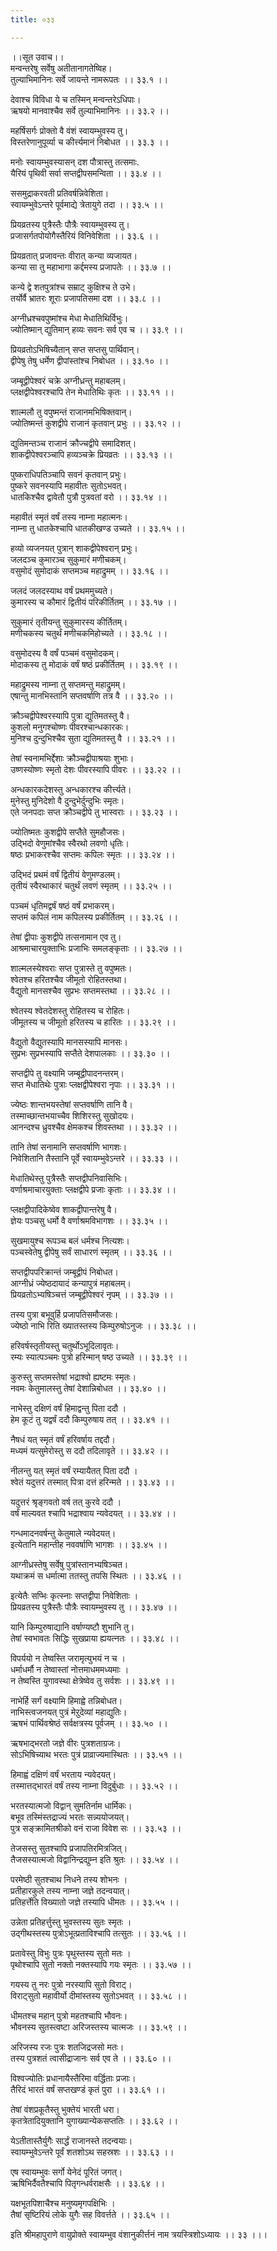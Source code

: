 ```yaml
---
title: ०३३

---
```

।।सूत उवाच।।  
मन्वन्तरेषु सर्वेषु अतीतानागतेष्विह।  
तुल्याभिमानिनः सर्वे जायन्ते नामरूपतः ।। ३३.१ ।।  
  
देवाश्च विविधा ये च तस्मिन् मन्वन्तरेऽधिपाः।  
ऋषयो मानवाश्चैव सर्वे तुल्याभिमानिनः ।। ३३.२ ।।  
  
महर्षिसर्गः प्रोक्तो वै वंशं स्वायम्भुवस्य तु।  
विस्तरेणानुपूर्व्या च कीर्त्त्यमानं निबोधत ।। ३३.३ ।।  
  
मनोः स्वायम्भुवस्यासन् दश पौत्रास्तु तत्समाः.  
यैरियं पृथिवी सर्वा सप्तद्वीपसमन्विता ।। ३३.४ ।।  
  
ससमुद्राकरवती प्रतिवर्षन्निवेशिता।  
स्वायम्भुवेऽन्तरे पूर्वमाद्ये त्रेतायुगे तदा ।। ३३.५ ।।  
  
प्रियव्रतस्य पुत्रैस्तैः पौत्रैः स्वायम्भुवस्य तु।  
प्रजासर्गतपोयोगैस्तैरियं विनिवेशिता ।। ३३.६ ।।  
  
प्रियव्रतात् प्रजावन्तः वीरात् कन्या व्यजायत।  
कन्या सा तु महाभागा कर्द्दमस्य प्रजापतेः ।। ३३.७ ।।  
  
कन्ये द्वे शतपुत्रांश्च सम्राट् कुक्षिश्च ते उभे।  
तर्योर्वै भ्रातरः शूराः प्रजापतिसमा दश ।। ३३.८ ।।  
  
अग्नीध्रश्चवपुष्मांश्च मेधा मेधातिथिर्विभुः।  
ज्योतिष्मान् द्युतिमान् हव्यः सवनः सर्व एव च ।। ३३.९ ।।  
  
प्रियव्रतोऽभिषिच्यैतान् सप्त सप्तसु पार्थिवान्।  
द्वीपेषु तेषु धर्मेण द्वीपांस्तांश्च निबोधत ।। ३३.१० ।।  
  
जम्बूद्वीपेश्वरं चक्रे अग्नीध्रन्तु महाबलम्।  
प्लक्षद्वीपेश्वरश्चापि तेन मेधातिथिः कृतः ।। ३३.११ ।।  
  
शाल्मलौ तु वपुष्मन्तं राजानमभिषिक्तवान्।  
ज्योतिष्मन्तं कुशद्वीपे राजानं कृतवान् प्रभुः ।। ३३.१२ ।।  
  
द्युतिमन्तञ्च राजानं क्रौज्चद्वीपे समादिशत्।  
शाकद्वीपेश्वरञ्चापि हव्यञ्चक्रे प्रियव्रतः ।। ३३.१३ ।।  
  
पुष्कराधिपतिञ्चापि सवनं कृतवान् प्रभुः।  
पुष्करे सवनस्यापि महावीतः सुतोऽभवत्।  
धातकिश्चैव द्वावेतौ पुत्रौ पुत्रवतां वरो ।। ३३.१४ ।।  
  
महावीतं स्मृतं वर्षं तस्य नाम्ना महात्मनः।  
नाम्ना तु धातकेश्चापि धातकीखण्ड उच्यते ।। ३३.१५ ।।  
  
हव्यो व्यजनयत् पुत्रान् शाकद्वीपेश्वरान् प्रभुः।  
जलदञ्च कुमारञ्च सुकुमारं मणीचकम्।  
वसुमोदं सुमोदाकं सप्तमञ्च महाद्रुमम् ।। ३३.१६ ।।  
  
जलदं जलदस्याथ वर्षं प्रथममुच्यते।  
कुमारस्य च कौमारं द्वितीयं परिकीर्तितम् ।। ३३.१७ ।।  
  
सुकुमारं तृतीयन्तु सुकुमारस्य कीर्तितम्।  
मणीचकस्य चतुर्थं मणीचकमिहोच्यते ।। ३३.१८ ।।  
  
वसुमोदस्य वै वर्षं पञ्चमं वसुमोदकम्।  
मोदाकस्य तु मोदाकं वर्षं षष्ठं प्रकीर्तितम् ।। ३३.१९ ।।  
  
महाद्रुमस्य नाम्ना तु सप्तमन्तु महाद्रुमम्।  
एषान्तु मानभिस्तानि सप्तवर्षाणि तत्र वै ।। ३३.२० ।।  
  
क्रौञ्चद्वीपेश्वरस्यापि पुत्रा द्युतिमतस्तु वै।  
कुशलो मनुगश्चोष्णः पीवरश्चान्धकारकः।  
मुनिश्च दुन्दुभिश्चैव सुता द्युतिमतस्तु वै ।। ३३.२१ ।।  
  
तेषां स्वनामभिर्द्देशाः क्रौञ्चद्वीपाश्रयाः शुभाः।  
उष्णस्योष्णः स्मृतो देशः पीवरस्यापि पीवरः ।। ३३.२२ ।।  
  
अन्धकारकदेशस्तु अन्धकारश्च कीर्त्त्यते।  
मुनेस्तु मुनिदेशो वै दुन्दुभेर्दुन्दुभिः स्मृतः।  
एते जनपदाः सप्त क्रौञ्चद्वीपे तु भास्वराः ।। ३३.२३ ।।  
  
ज्योतिष्मतः कुशद्वीपे सप्तैते सुमहौजसः।  
उद्भिदो वेणुमांश्चैव स्वैरथो लवणो धृतिः।  
षष्ठः प्रभाकरश्चैव सप्तमः कपिलः स्मृतः ।। ३३.२४ ।।  
  
उद्भिदं प्रथमं वर्षं द्वितीयं वेणुमण्डलम्।  
तृतीयं स्वैरथाकारं चतुर्थं लवणं स्मृतम् ।। ३३.२५ ।।  
  
पञ्चमं धृतिमद्वर्षं षष्ठं वर्षं प्रभाकरम्।  
सप्तमं कपिलं नाम कपिलस्य प्रकीर्तितम् ।। ३३.२६ ।।  
  
तेषां द्वीपाः कुशद्वीपे तत्सनामान एव तु।  
आश्रमाचारयुक्ताभिः प्रजाभिः समलङ्कृताः ।। ३३.२७ ।।  
  
शाल्मलस्येश्वराः सप्त पुत्रास्ते तु वपुष्मतः।  
श्वेतश्च हरितश्चैव जीमूतो रोहितस्तथा।  
वैद्युतो मानसश्चैव सुप्रभः सप्तमस्तथा ।। ३३.२८ ।।  
  
श्वेतस्य श्वेतदेशस्तु रोहितस्य च रोहितः।  
जीमूतस्य च जीमूतो हरितस्य च हारितः ।। ३३.२९ ।।  
  
वैद्युतो वैद्युतस्यापि मानसस्यापि मानसः।  
सुप्रभः सुप्रभस्यापि सप्तैते देशपालकाः ।। ३३.३० ।।  
  
सप्तद्वीपे तु वक्ष्यामि जम्बूद्वीपादनन्तरम्।  
सप्त मेधातिथेः पुत्राः प्लक्षद्वीपेश्वरा नृपाः ।। ३३.३१ ।।  
  
ज्येष्ठः शान्तभयस्तेषां सप्तवर्षाणि तानि वै।  
तस्माच्छान्तभयाच्चैव शिशिरस्तु सुखोदयः।  
आनन्दश्च ध्रुवश्चैव क्षेमकश्च शिवस्तथा ।। ३३.३२ ।।  
  
तानि तेषां सनामानि सप्तवर्षाणि भागशः।  
निवेशितानि तैस्तानि पूर्वे स्वायम्भुवेऽन्तरे ।। ३३.३३ ।।  
  
मेधातिथेस्तु पुत्रैस्तैः सप्तद्वीपनिवासिभिः।  
वर्णाश्रमाचारयुक्ताः प्लक्षद्वीपे प्रजाः कृताः ।। ३३.३४ ।।  
  
प्लक्षद्वीपादिकेष्वेव शाकद्वीपान्तरेषु वै।  
ज्ञेयः पञ्चसु धर्मो वै वर्णाश्रमविभागशः ।। ३३.३५ ।।  
  
सुखमायुश्च रूपञ्च बलं धर्मश्च नित्यशः।  
पञ्चस्वेतेषु द्वीपेषु सर्वं साधारणं स्मृतम् ।। ३३.३६ ।।  
  
सप्तद्वीपपरिक्रान्तं जम्बूद्वीपं निबोधत।  
आग्नीध्रं ज्येष्ठदायादं कन्यापुत्रं महाबलम्।  
प्रियव्रतोऽभ्यषिञ्चत्तं जम्बूद्वीपेश्वरं नृपम् ।। ३३.३७ ।।  
  
तस्य पुत्रा बभूवुर्हि प्रजापतिसमौजसः।  
ज्येष्ठो नाभि रिति ख्यातस्तस्य किम्पुरुषोऽनुजः ।। ३३.३८ ।।  
  
हरिवर्षस्तृतीयस्तु चतुर्थोऽभूदिलावृतः।  
रम्यः स्यात्पञ्चमः पुत्रो हरिन्मान् षष्ठ उच्यते ।। ३३.३९ ।।  
  
कुरुस्तु सप्तमस्तेषां भद्राश्वो ह्यष्टमः स्मृतः।  
नवमः केतुमालस्तु तेषां देशान्निबोधत ।। ३३.४० ।।  
  
नाभेस्तु दक्षिणं वर्षं हिमाद्वन्तु पिता ददौ ।  
हेम कूटं तु यद्वर्षं ददौ किम्पुरुषाय तत् ।। ३३.४१ ।।  
  
नैषधं यत् स्मृतं वर्षं हरिवर्षाय तद्ददौ।  
मध्यमं यत्सुमेरोस्तु स ददौ तदिलावृते ।। ३३.४२ ।।  
  
नीलन्तु यत् स्मृतं वर्षं रम्यायैतत् पिता ददौ ।  
श्वेतं यदुत्तरं तस्मात् पित्रा दत्तं हरिन्मते ।। ३३.४३ ।।  
  
यदुत्तरं श्रृङ्गवतो वर्ष तत् कुरवे ददौ ।  
वर्षं माल्यवत श्चापि भद्राश्वाय न्यवेदयत् ।। ३३.४४ ।।  
  
गन्धमादनवर्षन्तु केतुमाले न्यवेदयत्।  
इत्येतानि महान्तीह नववर्षाणि भागशः ।। ३३.४५ ।।  
  
आग्नीध्रस्तेषु सर्वेषु पुत्रांस्तानभ्यषिञ्चत।  
यथाक्रमं स धर्मात्मा ततस्तु तपसि स्थितः ।। ३३.४६ ।।  
  
इत्येतैः सप्भिः कृत्स्नाः सप्तद्वीपा निवेशिताः ।  
प्रियव्रतस्य पुत्रैस्तैः पौत्रैः स्वायम्भुवस्य तु ।। ३३.४७ ।।  
  
यानि किम्पुरुषाद्यानि वर्षाण्यष्टौ शुभानि तु।  
तेषां स्वभावतः सिद्धिः सुखप्राया ह्ययत्नतः ।। ३३.४८ ।।  
  
विपर्ययो न तेष्वस्ति जरामृत्युभयं न च ।  
धर्माधर्मौ न तेष्वास्तां नोत्तमाधममध्यमाः ।  
न तेष्वस्ति युगावस्था क्षेत्रेष्वेव तु सर्वशः ।। ३३.४९ ।।  
  
नाभेर्हि सर्गं वक्ष्यामि हिमाह्वे तन्निबोधत।  
नाभिस्त्वजनयत् पुत्रं मेऱुदेव्यां महाद्युतिः।  
ऋषभं पार्थिवश्रेष्ठं सर्वक्षत्रस्य पूर्वजम् ।। ३३.५० ।।  
  
ऋषभाद्भरतो जज्ञे वीरः पुत्रशताग्रजः।  
सोऽभिषिच्याथ भरतः पुत्रं प्राव्राज्यमास्थितः ।। ३३.५१ ।।  
  
हिमाह्वं दक्षिणं वर्षं भरताय न्यवेदयत्।  
तस्मात्तद्भारतं वर्षं तस्य नाम्ना विदुर्बुधाः ।। ३३.५२ ।।  
  
भरतस्यात्मजो विद्वान् सुमतिर्नाम धार्मिकः।  
बभूव तस्मिंस्तद्राज्यं भरतः सन्न्ययोजयत्।  
पुत्र सङ्क्रामितश्रीको वनं राजा विवेश सः ।। ३३.५३ ।।  
  
तेजसस्तु सुतश्चापि प्रजापतिरमित्रजित्।  
तैजसस्यात्मजो विद्वानिन्द्रद्युम्न इति श्रुतः ।। ३३.५४ ।।  
  
परमेष्ठी सुतश्चाथ निधने तस्य शोभनः ।  
प्रतीहारकुले तस्य नाम्ना जज्ञे तदन्वयात्।  
प्रतिहर्त्तेति विख्यातो जज्ञे तस्यापि धीमतः ।। ३३.५५ ।।  
  
उन्नेता प्रतिहर्त्तुस्तु भुवस्तस्य सुतः स्मृतः ।  
उद्गीथस्तस्य पुत्रोऽभूत्प्रताविश्चापि तत्सुतः ।। ३३.५६ ।।  
  
प्रतावेस्तु विभुः पुत्रः पृथुस्तस्य सुतो मतः ।  
पृथोश्चापि सुतो नक्तो नक्तस्यापि गयः स्मृतः ।। ३३.५७ ।।  
  
गयस्य तु नरः पुत्रो नरस्यापि सुतो विराट्।  
विराट्‌सुतो महावीर्यो दीमांस्तस्य सुतोऽभवत् ।। ३३.५८ ।।  
  
धीमतश्च महान् पुत्रो महतश्चापि भौवनः।  
भौवनस्य सुतस्त्वष्टा अरिजस्तस्य चात्मजः ।। ३३.५९ ।।  
  
अरिजस्य रजः पुत्रः शतजिद्रजसो मतः।  
तस्य पुत्रशतं त्वासीद्राजानः सर्व एव ते ।। ३३.६० ।।  
  
विश्वज्योतिः प्रधानायैस्तैरिमा वर्द्धिताः प्रजाः।  
तैरिदं भारतं वर्षं सप्तखण्डं कृतं पुरा ।। ३३.६१ ।।  
  
तेषां वंशप्रकूतैस्तु भुक्तेयं भारती धरा।  
कृतत्रेतादियुक्तानि युगाख्यान्येकसप्ततिः ।। ३३.६२ ।।  
  
येऽतीतास्तैर्युगैः सार्द्धं राजानस्ते तदन्वयाः।  
स्वायम्भुवेऽन्तरे पूर्वं शतशोऽथ सहस्रशः ।। ३३.६३ ।।  
  
एष स्वायम्भुवः सर्गो येनेदं पूरितं जगत्।  
ऋषिभिर्दैवतैश्चापि पितृगन्धर्वराक्षसैः ।। ३३.६४ ।।  
  
यक्षभूतपिशाचैश्च मनुष्यमृगपक्षिभिः ।  
तैषां सृष्टिरियं लोके युगैः सह विवर्त्तते ।। ३३.६५ ।।  
  
इति श्रीमहापुराणे वायुप्रोक्ते स्वायम्भुव वंशानुकीर्त्तनं नाम त्रयस्त्रिशोऽध्यायः ।। ३३ ।।।